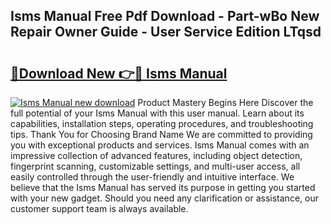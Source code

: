 ## Isms Manual Free Pdf Download - Part-wBo New Repair Owner Guide - User Service Edition LTqsd

# <h2><a href="http://cf12928.oget.top/?id=Isms+Manual">🔗Download New 👉🔴 Isms Manual</a></h2>

[![Isms Manual new download](https://i.imgur.com/5g1atiW.png)](http://cf12928.oget.top/?id=Isms+Manual)
Product Mastery Begins Here Discover the full potential of your Isms Manual with this user manual. Learn about its capabilities, installation steps, operating procedures, and troubleshooting tips. Thank You for Choosing Brand Name We are committed to providing you with exceptional products and services. Isms Manual comes with an impressive collection of advanced features, including object detection, fingerprint scanning, customizable settings, and multi-user access, all easily controlled through the user-friendly and intuitive interface. We believe that the Isms Manual has served its purpose in getting you started with your new gadget. Should you need any clarification or assistance, our customer support team is always available.
